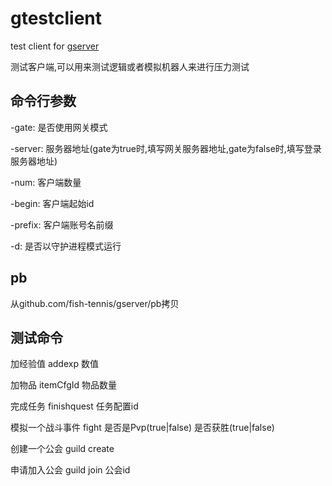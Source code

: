 # gtestclient
test client for [gserver](https://github.com/fish-tennis/gserver)

测试客户端,可以用来测试逻辑或者模拟机器人来进行压力测试

## 命令行参数
-gate: 是否使用网关模式

-server: 服务器地址(gate为true时,填写网关服务器地址,gate为false时,填写登录服务器地址)

-num: 客户端数量

-begin: 客户端起始id

-prefix: 客户端账号名前缀

-d: 是否以守护进程模式运行

## pb
从github.com/fish-tennis/gserver/pb拷贝

## 测试命令
加经验值 addexp 数值

加物品 itemCfgId 物品数量

完成任务 finishquest 任务配置id

模拟一个战斗事件 fight 是否是Pvp(true|false) 是否获胜(true|false)

创建一个公会 guild create

申请加入公会 guild join 公会id
